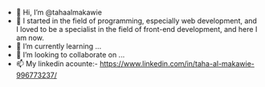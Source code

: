 - 👋 Hi, I’m @tahaalmakawie
- 👀 I started in the field of programming, especially web development, and I loved to be a specialist in the field of front-end development, and here I am now.
- 🌱 I’m currently learning ...
- 💞️ I’m looking to collaborate on ...
- 📫 My linkedin acounte:- https://www.linkedin.com/in/taha-al-makawie-996773237/

<!---
tahaalmakawie/tahaalmakawie is a ✨ special ✨ repository because its `README.md` (this file) appears on your GitHub profile.
You can click the Preview link to take a look at your changes.
--->
